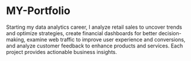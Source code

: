 # MY-Portfolio
Starting my data analytics career, I analyze retail sales to uncover trends and optimize strategies, create financial dashboards for better decision-making, examine web traffic to improve user experience and conversions, and analyze customer feedback to enhance products and services. Each project provides actionable business insights.
